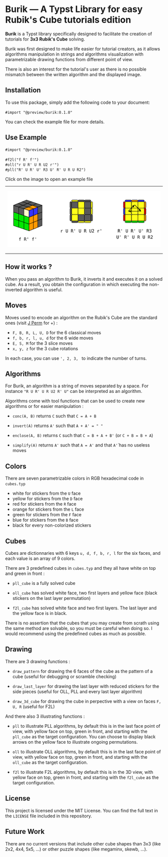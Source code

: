 # Burik — A Typst Library for easy Rubik's Cube tutorials edition

**Burik** is a Typst library specifically designed to facilitate the creation of tutorials for **3x3 Rubik's Cube** solving.

Burik was first designed to make life easier for tutorial creators, as it allows algorithms manipulation in strings and algorithms visualization with parametrizable drawing functions from different point of view.

There is also an interest for the tutorial's user as there is no possible mismatch between the written algorithm and the displayed image.

## Installation

To use this package, simply add the following code to your document:

`#import "@preview/burik:0.1.0"`

You can check the example file for more details.


## Use Example

````typ
#import "@preview/burik:0.1.0"

#f2l("f R' f'")
#oll("r U R' U R U2 r'")
#pll("R' U R' U' R3 U' R' U R U R2")
````
<table>
<tr> Click on the image to open an example file </tr>
<td>
<p align="center">
  <a href="./example.typ">
  <img src="./thumbnail.png">
  </a>
</p>
</td>
</table>

## How it works ?

When you pass an algorithm to Burik, it inverts it and executes it on a solved cube. As a result, you obtain the configuration in which executing the non-inverted algorithm is useful.

## Moves

Moves used to encode an algorithm on the Rubik's Cube are the standard ones (visit [J Perm](https://jperm.net/3x3/moves) for +) :

- `F, B, R, L, U, D` for the 6 classical moves
- `f, b, r, l, u, d` for the 6 wide moves
- `E, S, M` for the 3 slice moves
- `x, y, z` for the 3 cube rotations
  
In each case, you can use  `', 2, 3, ` to indicate the number of turns.

## Algorithms

For Burik, an algorithm is a string of moves separated by a space. For instance `"R U R' U R U2 R' U"` can be interpreted as an algorithm.

Algorithms come with tool functions that can be used to create new algorithms or for easier manipulation :

- `conc(A, B)` returns `C` such that `C = A + B`

- `invert(A)` returns `A'` such that `A + A' = " "`
  
- `enclose(A, B)` returns `C` such that `C = B + A + B'` (or `C + B = B + A`)

- `simplify(A)` returns `A'` such that `A = A'` and that `A'`̀  has no useless moves

## Colors

There are seven parametrizable colors in RGB hexadecimal code in `cubes.typ`

- white for stickers from the `U` face
- yellow for stickers from the `D` face
- red for stickers from the `R` face
- orange for stickers from the `L` face
- green for stickers from the `F` face
- blue for stickers from the `B` face
- black for every non-colorized stickers
  
## Cubes

Cubes are dictionnaries with 6 keys `u, d, f, b, r, l` for the six faces, and each value is an array of 9 colors.

There are 3 predefined cubes in `cubes.typ` and they all have white on top and green in front :

- `pll_cube` is a fully solved cube

- `oll_cube` has solved white face, two first layers and yellow face (black stickers on the last layer permutation)

- `f2l_cube` has solved white face and two first layers. The last layer  and the yellow face is in black.

There is no assertion that the cubes that you may create from scrath using the same method are solvable, so you must be careful when doing so. I would recommend using the predefined cubes as much as possible.

## Drawing

There are 3 drawing functions :

- `draw_pattern` for drawing the 6 faces of the cube as the pattern of a cube (useful for debugging or scramble checking)

- `draw_last_layer` for drawing the last layer with reduced stickers for the side pieces (useful for OLL, PLL and every last layer algorithm)
  
- `draw_3d_cube` for drawing the cube in perpective with a view on faces `F, U, R` (useful for F2L)

And there also 3 illustrating functions :

- `pll` to illustrate PLL algorithms, by default this is in the last face point of view, with yellow face on top, green in front, and starting with the `pll_cube` as the target configuration. You can choose to display black arrows on the yellow face to illustrate ongoing permutations.
  
- `oll` to illustrate OLL algorithms, by default this is in the last face point of view, with yellow face on top, green in front, and starting with the `oll_cube` as the target configuration.
  
- `f2l` to illustrate F2L algorithms, by default this is in the 3D view, with yellow face on top, green in front, and starting with the `f2l_cube` as the target configuration.

## License

This project is licensed under the MIT License. You can find the full text in the `LICENSE` file included in this repository.

## Future Work

There are no current versions that include other cube shapes than 3x3 (like 2x2, 4x4, 5x5, ...) or other puzzle shapes (like megaminx, skewb, ...).
